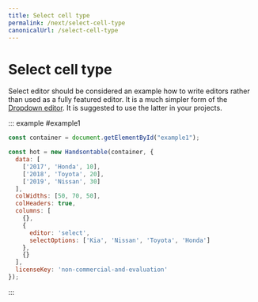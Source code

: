 ```yaml
---
title: Select cell type
permalink: /next/select-cell-type
canonicalUrl: /select-cell-type
---
```


# Select cell type

Select editor should be considered an example how to write editors rather than used as a fully featured editor. It is a much simpler form of the [Dropdown editor](dropdown-cell-type.md). It is suggested to use the latter in your projects.

::: example #example1
```js
const container = document.getElementById("example1");

const hot = new Handsontable(container, {
  data: [
    ['2017', 'Honda', 10],
    ['2018', 'Toyota', 20],
    ['2019', 'Nissan', 30]
  ],
  colWidths: [50, 70, 50],
  colHeaders: true,
  columns: [
    {},
    {
      editor: 'select',
      selectOptions: ['Kia', 'Nissan', 'Toyota', 'Honda']
    },
    {}
  ],
  licenseKey: 'non-commercial-and-evaluation'
});
```
:::
